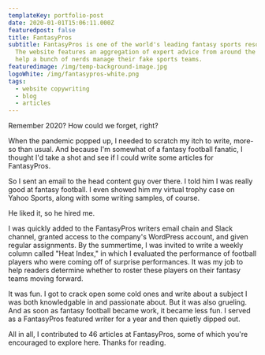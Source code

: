 ```yaml
---
templateKey: portfolio-post
date: 2020-01-01T15:06:11.000Z
featuredpost: false
title: FantasyPros
subtitle: FantasyPros is one of the world's leading fantasy sports resources.
  The website features an aggregation of expert advice from around the web to
  help a bunch of nerds manage their fake sports teams.
featuredimage: /img/temp-background-image.jpg
logoWhite: /img/fantasypros-white.png
tags:
  - website copywriting
  - blog
  - articles
---
```

Remember 2020? How could we forget, right?

When the pandemic popped up, I needed to scratch my itch to write, more-so than usual. And because I'm somewhat of a fantasy football fanatic, I thought I'd take a shot and see if I could write some articles for FantasyPros. 

So I sent an email to the head content guy over there. I told him I was really good at fantasy football. I even showed him my virtual trophy case on Yahoo Sports, along with some writing samples, of course. 

He liked it, so he hired me. 

I was quickly added to the FantasyPros writers email chain and Slack channel, granted access to the company's WordPress account, and given regular assignments. By the summertime, I was invited to write a weekly column called "Heat Index," in which I evaluated the performance of football players who were coming off of surprise performances. It was my job to help readers determine whether to roster these players on their fantasy teams moving forward. 

It was fun. I got to crack open some cold ones and write about a subject I was both knowledgable in and passionate about. But it was also grueling. And as soon as fantasy football became work, it became less fun. I served as a FantasyPros featured writer for a year and then quietly dipped out. 

All in all, I contributed to 46 articles at FantasyPros, some of which you're encouraged to explore here. Thanks for reading.